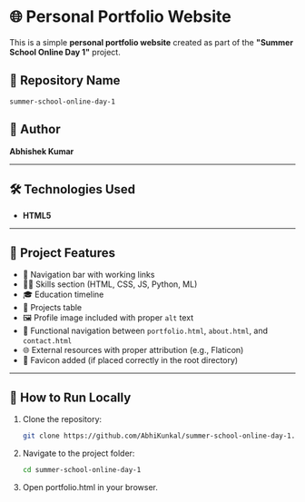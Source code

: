 # 🌐 Personal Portfolio Website

This is a simple **personal portfolio website** created as part of the **"Summer School Online Day 1"** project.

## 📁 Repository Name
`summer-school-online-day-1`

## 👤 Author
**Abhishek Kumar**

---

## 🛠️ Technologies Used

- **HTML5**
  

---

## 📌 Project Features

- 🔗 Navigation bar with working links
- 👨‍💻 Skills section (HTML, CSS, JS, Python, ML)
- 🎓 Education timeline
- 📁 Projects table
- 🖼️ Profile image included with proper `alt` text
- 🧭 Functional navigation between `portfolio.html`, `about.html`, and `contact.html`
- 🌐 External resources with proper attribution (e.g., Flaticon)
- 🔖 Favicon added (if placed correctly in the root directory)

---



## 🚀 How to Run Locally

1. Clone the repository:
   ```bash
   git clone https://github.com/AbhiKunkal/summer-school-online-day-1.git
2. Navigate to the project folder:
   ```bash
   cd summer-school-online-day-1
3. Open portfolio.html in your browser.
     
